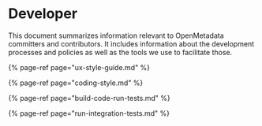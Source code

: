# Developer

This document summarizes information relevant to OpenMetadata committers and contributors. It includes information about the development processes and policies as well as the tools we use to facilitate those.

{% page-ref page="ux-style-guide.md" %}

{% page-ref page="coding-style.md" %}

{% page-ref page="build-code-run-tests.md" %}

{% page-ref page="run-integration-tests.md" %}

